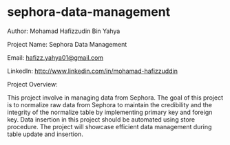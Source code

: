 # sephora-data-management

Author: Mohamad Hafizzudin Bin Yahya

Project Name: Sephora Data Management

Email: hafizz.yahya01@gmail.com

LinkedIn: http://www.linkedin.com/in/mohamad-hafizzuddin

Project Overview:

This project involve in managing data from Sephora. The goal of this project is to normalize raw data from Sephora to maintain the credibility and the integrity of the normalize table  by implementing primary key and foreign key. Data insertion in this project should be automated using store procedure. The project will showcase efficient data management during table update and insertion.
